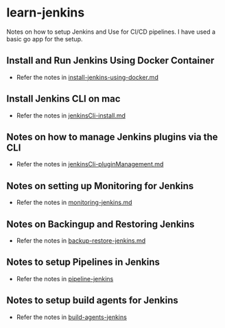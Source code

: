 # learn-jenkins

Notes on how to setup Jenkins and Use for CI/CD pipelines. I have used a basic go app for the setup.

## Install and Run Jenkins Using Docker Container

- Refer the notes in [install-jenkins-using-docker.md](/install-jenkins/install-jenkins-using-docker.md)

## Install Jenkins CLI on mac

- Refer the notes in [jenkinsCli-install.md](/install-jenkinscli/jenkinsCli-install.md)

## Notes on how to manage Jenkins plugins via the CLI

- Refer the notes in [jenkinsCli-pluginManagement.md](/plugins-jenkinscli/jenkinsCli-pluginManagement.md)

## Notes on setting up Monitoring for Jenkins

- Refer the notes in [monitoring-jenkins.md](/monitoring-jenkins/monitoring-jenkins.md)

## Notes on Backingup and Restoring Jenkins

- Refer the notes in [backup-restore-jenkins.md](/backup-restore-jenkins/backup-jenkins.md)

## Notes to setup Pipelines in Jenkins

- Refer the notes in [pipeline-jenkins](/pipelines-jenkins)

## Notes to setup build agents for Jenkins

- Refer the notes in [build-agents-jenkins](/build-agents-jenkins)
